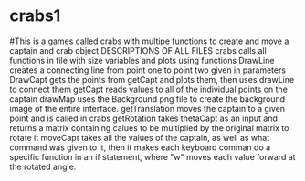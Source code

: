 # crabs1
#This is a games called crabs with multipe functions to create and move a captain and crab object
DESCRIPTIONS OF ALL FILES 
crabs calls all functions in file with size variables and plots using functions
DrawLine creates a connecting line from point one to point two given in parameters
DrawCapt gets the points from getCapt and plots them, then uses drawLine to connect them
getCapt reads values to all of the individual points on the captain
drawMap uses the Background png file to create the background image of the entire interface.
getTranslation moves the captain to a given point and is called in crabs
getRotation takes thetaCapt as an input and returns a matrix containing calues to be multiplied by the original matrix to rotate it
moveCapt takes all the values of the captain, as well as what command was given to it, then it makes each keyboard comman do a specific function in an if statement, where "w" moves each value forward at the rotated angle. 
